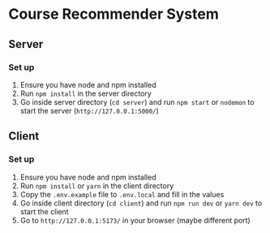 # Course Recommender System

## Server
### Set up
1. Ensure you have node and npm installed
2. Run `npm install` in the server directory
3. Go inside server directory (`cd server`) and run `npm start` or `nodemon` to start the server (`http://127.0.0.1:5000/`)

## Client
### Set up
1. Ensure you have node and npm installed
2. Run `npm install` or `yarn` in the client directory
3. Copy the `.env.example` file to `.env.local` and fill in the values
4. Go inside client directory (`cd client`) and run `npm run dev` or `yarn dev` to start the client
5. Go to `http://127.0.0.1:5173/` in your browser (maybe different port)
